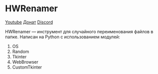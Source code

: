 # HWRenamer

<a href="https://www.youtube.com/@HelloWorld56913">Youtube</a>
<a href="https://new.donatepay.ru/@HWDP56">Донат</a>
<a href="https://discord.gg/3gBC4wh9Dh">Discord</a>

HWRenamer — инструмент для случайного переименования файлов в папке.
Написан на Python с использованием модулей:
1. OS
2. Random
3. Tkinter
4. WebBrowser
5. CustomTkinter

